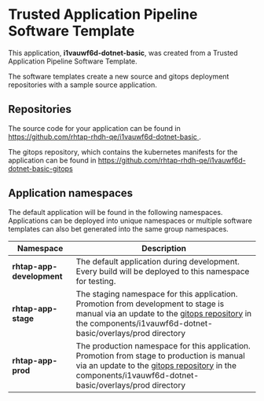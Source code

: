 # Trusted Application Pipeline Software Template

This application, **i1vauwf6d-dotnet-basic**, was created from a Trusted Application Pipeline Software Template.

The software templates create a new source and gitops deployment repositories with a sample source application. 

## Repositories

The source code for your application can be found in [https://github.com/rhtap-rhdh-qe/i1vauwf6d-dotnet-basic ](https://github.com/rhtap-rhdh-qe/i1vauwf6d-dotnet-basic ).
 
The gitops repository, which contains the kubernetes manifests for the application can be found in 
[https://github.com/rhtap-rhdh-qe/i1vauwf6d-dotnet-basic-gitops ](https://github.com/rhtap-rhdh-qe/i1vauwf6d-dotnet-basic-gitops ) 

## Application namespaces 

The default application will be found in the following namespaces. Applications can be deployed into unique namespaces or multiple software templates can also bet generated into the same group namespaces.  

|  Namespace   |  Description   |  
| -------- | -------- |   
| **rhtap-app-development** | The default application during development. Every build will be deployed to this namespace for testing. | 
| **rhtap-app-stage** | The staging namespace for this application. Promotion from development to stage is manual via an update to the [gitops repository](https://github.com/rhtap-rhdh-qe/i1vauwf6d-dotnet-basic-gitops ) in the components/i1vauwf6d-dotnet-basic/overlays/prod directory |  
| **rhtap-app-prod** | The production namespace for this application. Promotion from stage to production is manual via an update to the [gitops repository](https://github.com/rhtap-rhdh-qe/i1vauwf6d-dotnet-basic-gitops ) in the components/i1vauwf6d-dotnet-basic/overlays/prod directory | 